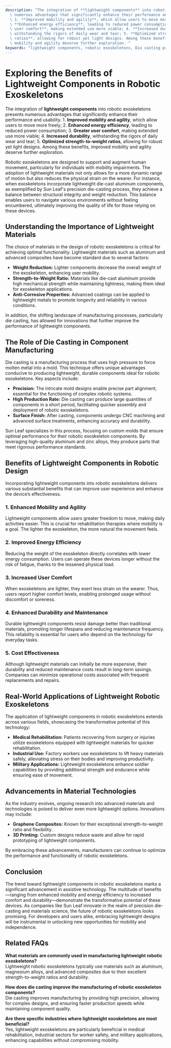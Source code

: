 ```yaml
---
description: "The integration of **lightweight components** into robotic exoskeletons presents\
  \ numerous advantages that significantly enhance their performance and usability.\
  \ 1. **Improved mobility and agility**, which allow users to move more freely; 2.\
  \ **Enhanced energy efficiency**, leading to reduced power consumption; 3. **Greater\
  \ user comfort**, making extended use more viable; 4. **Increased durability**,\
  \ withstanding the rigors of daily wear and tear; 5. **Optimized strength-to-weight\
  \ ratios**, allowing for robust yet light designs. Among these benefits, improved\
  \ mobility and agility deserve further exploration. "
keywords: "lightweight components, robotic exoskeletons, Die casting process, Die-cast aluminum"
---
```

# Exploring the Benefits of Lightweight Components in Robotic Exoskeletons

The integration of **lightweight components** into robotic exoskeletons presents numerous advantages that significantly enhance their performance and usability. 1. **Improved mobility and agility**, which allow users to move more freely; 2. **Enhanced energy efficiency**, leading to reduced power consumption; 3. **Greater user comfort**, making extended use more viable; 4. **Increased durability**, withstanding the rigors of daily wear and tear; 5. **Optimized strength-to-weight ratios**, allowing for robust yet light designs. Among these benefits, improved mobility and agility deserve further exploration. 

Robotic exoskeletons are designed to support and augment human movement, particularly for individuals with mobility impairments. The adoption of lightweight materials not only allows for a more dynamic range of motion but also reduces the physical strain on the wearer. For instance, when exoskeletons incorporate lightweight die-cast aluminum components, as exemplified by Sun Leaf's precision die-casting process, they achieve a balance between structural integrity and weight reduction. This balance enables users to navigate various environments without feeling encumbered, ultimately improving the quality of life for those relying on these devices.

## **Understanding the Importance of Lightweight Materials**

The choice of materials in the design of robotic exoskeletons is critical for achieving optimal functionality. Lightweight materials such as aluminum and advanced composites have become standard due to several factors:

- **Weight Reduction:** Lighter components decrease the overall weight of the exoskeleton, enhancing user mobility.
- **Strength-to-Weight Ratio:** Materials like die-cast aluminum provide high mechanical strength while maintaining lightness, making them ideal for exoskeleton applications.
- **Anti-Corrosive Properties:** Advanced coatings can be applied to lightweight metals to promote longevity and reliability in various conditions.

In addition, the shifting landscape of manufacturing processes, particularly die casting, has allowed for innovations that further improve the performance of lightweight components. 

## **The Role of Die Casting in Component Manufacturing**

Die casting is a manufacturing process that uses high pressure to force molten metal into a mold. This technique offers unique advantages conducive to producing lightweight, durable components ideal for robotic exoskeletons. Key aspects include:

- **Precision:** The intricate mold designs enable precise part alignment, essential for the functioning of complex robotic systems.
- **High Production Rate:** Die casting can produce large quantities of components in a short period, facilitating quicker assembly and deployment of robotic exoskeletons.
- **Surface Finish:** After casting, components undergo CNC machining and advanced surface treatments, enhancing accuracy and durability.

Sun Leaf specializes in this process, focusing on custom molds that ensure optimal performance for their robotic exoskeleton components. By leveraging high-quality aluminum and zinc alloys, they produce parts that meet rigorous performance standards.

## **Benefits of Lightweight Components in Robotic Design**

Incorporating lightweight components into robotic exoskeletons delivers various substantial benefits that can improve user experience and enhance the device’s effectiveness.

### **1. Enhanced Mobility and Agility**

Lightweight components allow users greater freedom to move, making daily activities easier. This is crucial for rehabilitation therapies where mobility is a goal. The lighter the exoskeleton, the more natural the movement feels.

### **2. Improved Energy Efficiency**

Reducing the weight of the exoskeleton directly correlates with lower energy consumption. Users can operate these devices longer without the risk of fatigue, thanks to the lessened physical load.

### **3. Increased User Comfort**

When exoskeletons are lighter, they exert less strain on the wearer. Thus, users report higher comfort levels, enabling prolonged usage without discomfort or soreness.

### **4. Enhanced Durability and Maintenance**

Durable lightweight components resist damage better than traditional materials, promoting longer lifespans and reducing maintenance frequency. This reliability is essential for users who depend on the technology for everyday tasks.

### **5. Cost Effectiveness**

Although lightweight materials can initially be more expensive, their durability and reduced maintenance costs result in long-term savings. Companies can minimize operational costs associated with frequent replacements and repairs.

## **Real-World Applications of Lightweight Robotic Exoskeletons**

The application of lightweight components in robotic exoskeletons extends across various fields, showcasing the transformative potential of this technology:

- **Medical Rehabilitation:** Patients recovering from surgery or injuries utilize exoskeletons equipped with lightweight materials for quicker rehabilitation.
- **Industrial Use:** Factory workers use exoskeletons to lift heavy materials safely, alleviating stress on their bodies and improving productivity.
- **Military Applications:** Lightweight exoskeletons enhance soldier capabilities by providing additional strength and endurance while ensuring ease of movement.

## **Advancements in Material Technologies**

As the industry evolves, ongoing research into advanced materials and technologies is poised to deliver even more lightweight options. Innovations may include:

- **Graphene Composites:** Known for their exceptional strength-to-weight ratio and flexibility.
- **3D Printing:** Custom designs reduce waste and allow for rapid prototyping of lightweight components.

By embracing these advancements, manufacturers can continue to optimize the performance and functionality of robotic exoskeletons.

## **Conclusion**

The trend toward lightweight components in robotic exoskeletons marks a significant advancement in assistive technology. The multitude of benefits—ranging from enhanced mobility and energy efficiency to increased comfort and durability—demonstrate the transformative potential of these devices. As companies like Sun Leaf innovate in the realm of precision die-casting and materials science, the future of robotic exoskeletons looks promising. For developers and users alike, embracing lightweight designs will be instrumental in unlocking new opportunities for mobility and independence.

## **Related FAQs**

**What materials are commonly used in manufacturing lightweight robotic exoskeletons?**  
Lightweight robotic exoskeletons typically use materials such as aluminum, magnesium alloys, and advanced composites due to their excellent strength-to-weight ratios and durability.

**How does die casting improve the manufacturing of robotic exoskeleton components?**  
Die casting improves manufacturing by providing high precision, allowing for complex designs, and ensuring faster production speeds while maintaining component quality.

**Are there specific industries where lightweight exoskeletons are most beneficial?**  
Yes, lightweight exoskeletons are particularly beneficial in medical rehabilitation, industrial sectors for worker safety, and military applications, enhancing capabilities without compromising mobility.
